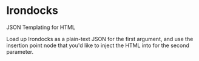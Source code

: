 # Irondocks
JSON Templating for HTML

Load up Irondocks as a plain-text JSON for the first argument, and use the insertion point node that you'd like to inject the HTML into for the second parameter.
